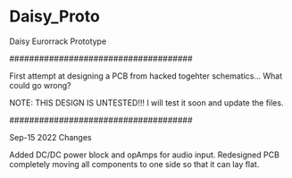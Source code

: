 # Daisy_Proto
Daisy Eurorrack Prototype

#####################################

First attempt at designing a PCB from hacked togehter schematics... What could go wrong?

NOTE: THIS DESIGN IS UNTESTED!!!
I will test it soon and update the files. 

#####################################

Sep-15 2022 Changes

Added DC/DC power block and opAmps for audio input. 
Redesigned PCB completely moving all components to one side so that it can lay flat.
